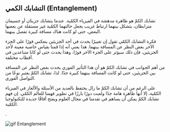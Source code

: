 ## التشابك الكمي  (Entanglement)

تشابك الكمّ هو ظاهرة مدهشة في الفيزياء الكمّية. عندما يتشابك جزيئان أو جسيمان مترابطان، يتشكل بينهما ارتباط غريب يجعل حالتهما الكمّية غير مستقلة عن بعضها البعض، حتى لو كانت هناك مسافة كبيرة تفصل بينهما.

فكرة التشابك الكمّي تقول إن تغييرًا يحدث في أحد الجزيئين ينعكس فورًا على الجزء الآخر بغض النظر عن المسافة بينهما. هذا يعني أنه إذا قمنا بقياس خاصية معينة لأحد الجزيئين، فإن ذلك سيؤثر على الجزء الآخر فورًا، وهذا يحدث حتى لو كانا متباعدين في أقطاب مختلفة.

من أهم الجوانب في تشابك الكمّ هو أن هذا التأثير الفوري يحدث بغض النظر عن المسافة بين الجزيئين، حتى لو كانت المسافة بينهما كبيرة جدًا. لذا، تشابك الكمّ يعتبر نوعًا من التواصل الفوري.

على الرغم من أن تشابك الكمّ ما زال يحتفظ بالعديد من الأسئلة والألغاز في الفيزياء الكمّية، إلا أنها ظاهرة هامة جدًا ولعبت دورًا بارزًا في تطوير فهمنا للعالم الكمّي. إن فهم تشابك الكمّ يمكن أن يساهم في تقدمنا في مجال العلوم ويفتح أفاقًا جديدة للتكنولوجيا الكمّية.

.


<!-- we need more information about Entanglement -->

![gif Entanglement ](~/images/entanglment.gif) 



